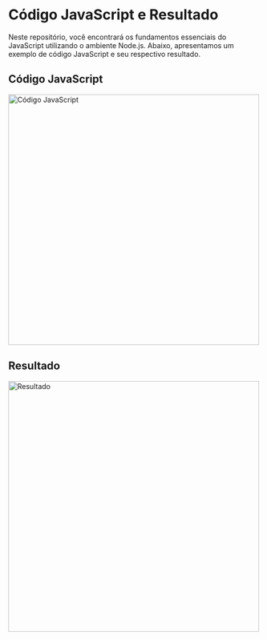 # Código JavaScript e Resultado

Neste repositório, você encontrará os fundamentos essenciais do JavaScript utilizando o ambiente Node.js. Abaixo, apresentamos um exemplo de código JavaScript e seu respectivo resultado.

## Código JavaScript

<img src="https://github.com/bportugal01/Node.js-e-Js/raw/main/img/code.png" width="500" alt="Código JavaScript">

## Resultado

<img src="https://github.com/bportugal01/Node.js-e-Js/raw/main/img/resultado.png" width="500" alt="Resultado">

